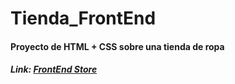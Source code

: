 # Tienda_FrontEnd
#### Proyecto de HTML + CSS sobre una tienda de ropa

##### Link: [FrontEnd Store](https://tiendaropa-jesusburgos.netlify.app/index.html "FrontEnd Store")